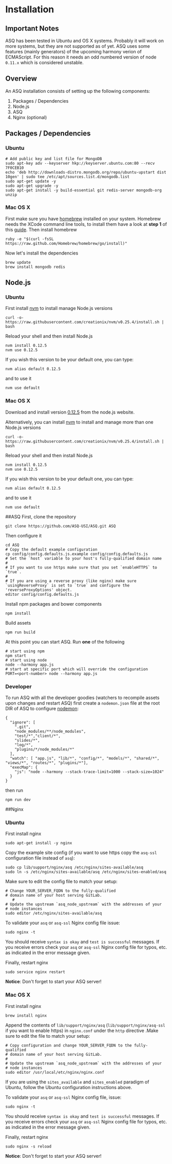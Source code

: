 # Installation

## Important Notes
ASQ has been tested in Ubuntu and OS X systems. Probably it will work on more systems, but they are not supported as of yet.
ASQ uses some features (mainly generators) of the upcoming harmony verion of ECMAScript. For this reason it needs an odd numbered version of node `0.11.x` which is considered unstable.

## Overview
An ASQ installation consists of setting up the following components:

1. Packages / Dependencies
1. Node.js
1. ASQ
1. Nginx (optional)


## Packages / Dependencies
### Ubuntu
    # Add public key and list file for MongoDB
    sudo apt-key adv --keyserver hkp://keyserver.ubuntu.com:80 --recv 7F0CEB10
    echo 'deb http://downloads-distro.mongodb.org/repo/ubuntu-upstart dist 10gen' | sudo tee /etc/apt/sources.list.d/mongodb.list
    sudo apt-get update -y
    sudo apt-get upgrade -y
    sudo apt-get install -y build-essential git redis-server mongodb-org unzip
### Mac OS X
First make sure you have [homebrew](http://brew.sh/) installed on your system. Homebrew needs the XCode command line tools, to install them have a look at __step 1__ of this [guide](http://www.moncefbelyamani.com/how-to-install-xcode-homebrew-git-rvm-ruby-on-mac/). Then install homebrew

    ruby -e "$(curl -fsSL https://raw.github.com/Homebrew/homebrew/go/install)"
Now let's install the dependencies

    brew update
    brew install mongodb redis
 

## Node.js
### Ubuntu
First install [nvm](https://github.com/creationix/nvm) to install manage Node.js versions

    curl -o- https://raw.githubusercontent.com/creationix/nvm/v0.25.4/install.sh | bash
Reload your shell and then install Node.js

    nvm install 0.12.5
    nvm use 0.12.5
If you wish this version to be your default one, you can type:

    nvm alias default 0.12.5
and to use it

    nvm use default


### Mac OS X
Download and install version [0.12.5](http://nodejs.org/dist/v0.12.5/node-v0.12.5.pkg) from  the node.js website.

Alternatively, you can install [nvm](https://github.com/creationix/nvm) to install and manage more than one Node.js versions

    curl -o- https://raw.githubusercontent.com/creationix/nvm/v0.25.4/install.sh | bash
Reload your shell and then install Node.js

    nvm install 0.12.5
    nvm use 0.12.5
If you wish this version to be your default one, you can type:

    nvm alias default 0.12.5
and to use it

    nvm use default


##ASQ
First, clone the repository

    git clone https://github.com/ASQ-USI/ASQ.git ASQ
Then configure it

    cd ASQ
    # Copy the default example configuration
    cp config/config.defaults.js.example config/config.defaults.js
    # Set the `host` variable to your host's fully-qualified domain name
    #
    # If you want to use https make sure that you set `enableHTTPS` to `true`.
    #
    # If you are using a reverse proxy (like nginx) make sure `usingReverseProxy` is set to `true` and configure the 'reverseProxyOptions' object.
    editor config/config.defaults.js
Install npm packages and bower components
    
    npm install
Build assets

    npm run build

At this point you can start ASQ. Run __one__ of the following

    # start using npm
    npm start
    # start using node
    node --harmony app.js
    # start at specific port which will override the configuration
    PORT=<port-number> node --harmony app.js

### Developer
To run ASQ with all the developer goodies (watchers to recompile assets upon changes and restart ASQ) first create a `nodemon.json` file at the root DIR of ASQ to configure [nodemon](https://github.com/remy/nodemon):

    {
      "ignore": [
        ".git",
        "node_modules/**/node_modules",
        "test/*","client/*",
        "slides/*",
        "log/*",
        "plugins/*/node_modules/*"
      ],
      "watch": [ "app.js", "lib/*", "config/*", "models/*", "shared/*", "views/*", "routes/*", "plugins/*"],
      "execMap": {
        "js": "node --harmony --stack-trace-limit=1000 --stack-size=1024"
      }
    }


then run

    npm run dev


##Nginx
### Ubuntu
First install nginx

    sudo apt-get install -y nginx

Copy the example site config (if you want to use https copy the `asq-ssl` configuration file instead of `asq`):

    sudo cp lib/support/nginx/asq /etc/nginx/sites-available/asq
    sudo ln -s /etc/nginx/sites-available/asq /etc/nginx/sites-enabled/asq

Make sure to edit the config file to match your setup:

    # Change YOUR_SERVER_FQDN to the fully-qualified
    # domain name of your host serving GitLab.
       #
    # Update the upstream `asq_node_upstream` with the addresses of your
    # node instances
    sudo editor /etc/nginx/sites-available/asq
To validate your `asq` or `asq-ssl` Nginx config file issue:

    sudo nginx -t
    
You should receive `syntax is okay` and `test is successful` messages. If you receive errors check your `asq` or `asq-ssl` Nginx config file for typos, etc. as indicated in the error message given.

Finally, restart nginx

    sudo service nginx restart
__Notice__: Don't forget to start your ASQ server!

### Mac OS X
First install nginx

    brew install nginx

Append the contents of `lib/support/nginx/asq` (`lib/support/nginx/asq-ssl` if you want to enable https) in `nginx.conf` under the `http` directive .Make sure to edit the file to match your setup:

    # Copy configuration and change YOUR_SERVER_FQDN to the fully-qualified
    # domain name of your host serving GitLab.
    #
    # Update the upstream `asq_node_upstream` with the addresses of your
    # node instances
    sudo editor /usr/local/etc/nginx/nginx.conf

If you are using the `sites_available` and `sites_enabled` paradigm of Ubuntu, follow the Ubuntu configuration instructions above.

To validate your `asq` or `asq-ssl` Nginx config file, issue:

    sudo nginx -t
    
You should receive `syntax is okay` and `test is successful` messages. If you receive errors check your `asq` or `asq-ssl` Nginx config file for typos, etc. as indicated in the error message given.

Finally, restart nginx

    sudo nginx -s reload
__Notice__: Don't forget to start your ASQ server!



